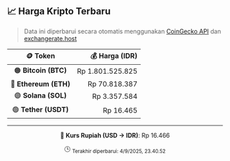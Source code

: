 

<!-- HARGA_KRIPTO -->
## 📈 Harga Kripto Terbaru

> Data ini diperbarui secara otomatis menggunakan [CoinGecko API](https://www.coingecko.com/) dan [exchangerate.host](https://exchangerate.host/)

<div align="center">

| 🪙 Token | 💰 Harga (IDR) |
|:------:|---------------:|
| 🟠 **Bitcoin (BTC)**   | Rp 1.801.525.825 |
| 🔵 **Ethereum (ETH)**  | Rp 70.818.387 |
| 🟣 **Solana (SOL)**    | Rp 3.357.584 |
| 🟢 **Tether (USDT)**   | Rp 16.465 |

---

💱 **Kurs Rupiah (USD → IDR)**: Rp 16.466

🕒 <sub>Terakhir diperbarui: 4/9/2025, 23.40.52</sub>

</div>
<!-- /HARGA_KRIPTO -->